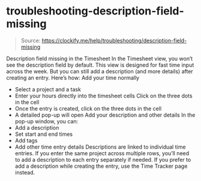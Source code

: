 # troubleshooting-description-field-missing

> Source: https://clockify.me/help/troubleshooting/description-field-missing

Description field missing in the Timesheet
In the Timesheet view, you won’t see the description field by default. This view is designed for fast time input across the week.
But you can still add a description (and more details) after creating an entry. Here’s how:
Add your time normally
- Select a project and a task
- Enter your hours directly into the timesheet cells
Click on the three dots in the cell
- Once the entry is created, click on the three dots in the cell
- A detailed pop-up will open
Add your description and other details
In the pop-up window, you can:
- Add a description
- Set start and end times
- Add tags
- Add other time entry details
Descriptions are linked to individual time entries. If you enter the same project across multiple rows, you’ll need to add a description to each entry separately if needed. If you prefer to add a description while creating the entry, use the Time Tracker page instead.